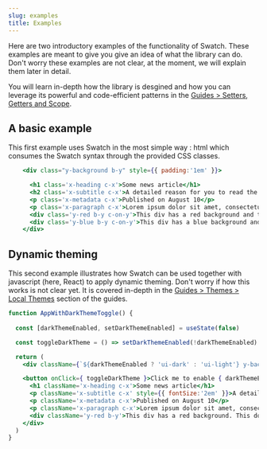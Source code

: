 ```yaml
---
slug: examples
title: Examples 
---
```


Here are two introductory examples of the functionality of Swatch. These examples are meant to give you give an idea of what the library can do. Don't worry these examples are not clear, at the moment, we will explain them later in detail. 

You will learn in-depth how the library is desgined and how you can leverage its powerful and code-efficient patterns in the [Guides > Setters, Getters and Scope](./guides-setters-getters).

## A basic example

This first example uses Swatch in the most simple way : html which consumes the Swatch syntax through the provided CSS classes.

```jsx live
    <div class="y-background b-y" style={{ padding:'1em' }}>

      <h1 class='x-heading c-x'>Some news article</h1>
      <h2 class='x-subtitle c-x'>A detailed reason for you to read the article </h2>
      <p class='x-metadata c-x'>Published on August 10</p>
      <p class='x-paragraph c-x'>Lorem ipsum dolor sit amet, consectetur adipiscing elit. Duis fringilla ligula vel mollis ultrices. Proin sodales faucibus sodales. Ut libero nisi, venenatis in neque interdum, ullamcorper scelerisque erat. Phasellus non lectus nisl. Quisque vel laoreet libero. Cras mi ante, efficitur a tincidunt ac, cursus at metus. Morbi porttitor magna non ipsum porttitor, vitae scelerisque arcu ullamcorper. Aenean non sapien vel leo aliquam dictum in in metus. In et elit mauris. Pellentesque ac pharetra erat. </p>
      <div class='y-red b-y c-on-y'>This div has a red background and the text color is automatically contrasted.</div>
      <div class='y-blue b-y c-on-y'>This div has a blue background and the text color is automatically contrasted.</div>
    </div>
```

## Dynamic theming

This second example illustrates how Swatch can be used together with javascript (here, React) to apply dynamic theming. Don't worry if how this works is not clear yet. It is covered in-depth in the [Guides > Themes > Local Themes](./guides-themes-introduction) section of the guides.

```jsx live
function AppWithDarkThemeToggle() {
  
  const [darkThemeEnabled, setDarkThemeEnabled] = useState(false)

  const toggleDarkTheme = () => setDarkThemeEnabled(!darkThemeEnabled)

  return (
    <div className={`${darkThemeEnabled ? 'ui-dark' : 'ui-light'} y-background b-y`} style={{ padding:'1em' }}>

    <button onClick={ toggleDarkTheme }>Click me to enable { darkThemeEnabled ? 'light ':'dark ' }theme !</button>
      <h1 className='x-heading c-x'>Some news article</h1>
      <p className='x-subtitle c-x' style={{ fontSize:'2em' }}>A detailed reason for you to read the article </p>
      <p className='x-metadata c-x'>Published on August 10</p>
      <p className='x-paragraph c-x'>Lorem ipsum dolor sit amet, consectetur adipiscing elit. Duis fringilla ligula vel mollis ultrices. Proin sodales faucibus sodales. Ut libero nisi, venenatis in neque interdum, ullamcorper scelerisque erat. Phasellus non lectus nisl. Quisque vel laoreet libero. Cras mi ante, efficitur a tincidunt ac, cursus at metus. Morbi porttitor magna non ipsum porttitor, vitae scelerisque arcu ullamcorper. Aenean non sapien vel leo aliquam dictum in in metus. In et elit mauris. Pellentesque ac pharetra erat. </p>
      <div className='y-red b-y'>This div has a red background. This doesnt change with the theme.</div>
    </div>
  ) 
}
```

